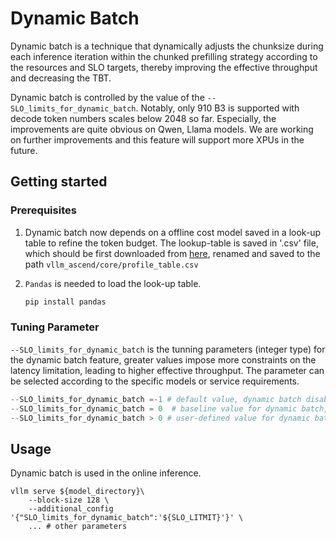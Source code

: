# Dynamic Batch

Dynamic batch is a technique that dynamically adjusts the chunksize during each inference iteration within the chunked prefilling strategy according to the resources and SLO targets, thereby improving the effective throughput and decreasing the TBT.

Dynamic batch is controlled by the value of the `--SLO_limits_for_dynamic_batch`. 
Notably, only 910 B3 is supported with decode token numbers scales below 2048 so far. 
Especially, the improvements are quite obvious on Qwen, Llama models.
We are working on further improvements and this feature will support more XPUs in the future.

## Getting started


### Prerequisites

1. Dynamic batch now depends on a offline cost model saved in a look-up table to refine the token budget. The lookup-table is saved in '.csv' file, which should be first downloaded from [here](https://vllm-ascend.obs.cn-north-4.myhuaweicloud.com/vllm-ascend/dynamic_batch_scheduler/A2-B3-BLK128.csv), renamed and saved to the path `vllm_ascend/core/profile_table.csv`

2. `Pandas` is needed to load the look-up table.
    ```bash
    pip install pandas 
    ```

### Tuning Parameter
`--SLO_limits_for_dynamic_batch` is the tunning parameters (integer type) for the dynamic batch feature, greater values impose more constraints on the latency limitation, leading to higher effective throughput. The parameter can be selected according to the specific models or service requirements. 

```python
--SLO_limits_for_dynamic_batch =-1 # default value, dynamic batch disabled.
--SLO_limits_for_dynamic_batch = 0  # baseline value for dynamic batch, dynamic batch disabled, FCFS and decode-first chunked prefilling strategy is used.
--SLO_limits_for_dynamic_batch > 0 # user-defined value for dynamic batch, dynamic batch enabled with FCFS and decode-first chunked prefilling strategy.
```
## Usage
Dynamic batch is used in the online inference.
```shell
vllm serve ${model_directory}\
    --block-size 128 \
    --additional_config '{"SLO_limits_for_dynamic_batch":'${SLO_LITMIT}'}' \
    ... # other parameters
```
